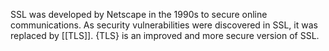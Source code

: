 SSL was developed by Netscape in the 1990s to secure online communications. As security vulnerabilities were discovered in SSL, it was replaced by [[TLS]]. {TLS} is an improved and more secure version of SSL.
